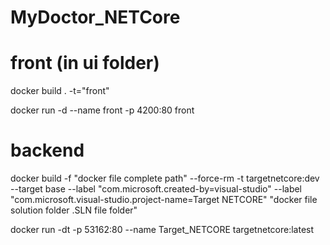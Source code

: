 # MyDoctor_NETCore
# front (in ui folder)
docker build . -t="front"

docker run -d --name front -p 4200:80 front

# backend
docker build -f "docker file complete path" --force-rm -t targetnetcore:dev --target base  --label "com.microsoft.created-by=visual-studio" --label "com.microsoft.visual-studio.project-name=Target NETCORE" "docker file solution folder .SLN file folder"

docker run -dt -p 53162:80 --name Target_NETCORE  targetnetcore:latest
